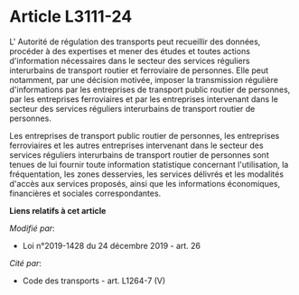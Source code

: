 # Article L3111-24

L' Autorité de régulation des transports peut recueillir des données, procéder à des expertises et mener des études et toutes
actions d'information nécessaires dans le secteur des services réguliers interurbains de transport routier et ferroviaire de
personnes. Elle peut notamment, par une décision motivée, imposer la transmission régulière d'informations par les
entreprises de transport public routier de personnes, par les entreprises ferroviaires et par les entreprises intervenant
dans le secteur des services réguliers interurbains de transport routier de personnes.

Les entreprises de transport public routier de personnes, les entreprises ferroviaires et les autres entreprises intervenant
dans le secteur des services réguliers interurbains de transport routier de personnes sont tenues de lui fournir toute
information statistique concernant l'utilisation, la fréquentation, les zones desservies, les services délivrés et les
modalités d'accès aux services proposés, ainsi que les informations économiques, financières et sociales correspondantes.

**Liens relatifs à cet article**

_Modifié par_:

  - Loi n°2019-1428 du 24 décembre 2019 - art. 26

_Cité par_:

  - Code des transports - art. L1264-7 (V)
